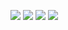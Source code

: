![](http://i0.hdslb.com/bfs/archive/0ac04c23af3b3297bf02dca163474326898d211d.png)
![](https://upload.wikimedia.org/wikipedia/commons/0/09/BauW170B.jpg)
![](http://x.imagefapusercontent.com/u/Evazion/7394708/1967950212/002.jpg)
![](http://x.imagefapusercontent.com/u/Evazion/7394708/896208328/009.jpg)
